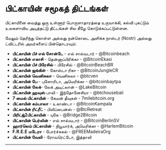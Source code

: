 # பிட்காயின் சமூகத் திட்டங்கள்
பிட்காயினை வைத்து ஒரு உள்ளூர் பொருளாதாரத்தை உருவாக்கி, கல்வி புகட்டும் உலகளாவிய அடித்தட்டு திட்டங்கள் சில கீழே கொடுக்கப்பட்டுள்ளன.

மேலும் தெரிந்து கொள்ள அல்லது நன்கொடை அளிக்க நாஸ்டர் (Nostr) அல்லது ட்விட்டரில் அவர்களைப் பின்தொடரவும்:

* **பிட்காயின் பீச் எல் சோன்டே** - எல் சால்வடார் - @Bitcoinbeach
* **பிட்காயின் எகாசி** - தென்னாப்பிரிக்கா - @BitcoinEkasi
* **பிட்காயின் பீச் பிரேசில்** - பிரேசில் - @BitcoinBeachBR
* **பிட்காயின் ஜங்கிள்** - கோஸ்டா ரிகா - @BitcoinJungleCR
* **பிட்காயின் வெனிசுலா** - வெனிசுலா - @btcven
* **பிட்காயின் பே** - புளோரிடா, அமெரிக்கா - @bitcoinbaytpa
* **பிட்காயின் லேக்**- லேக் அடிட்லான் - @LakeBitcoin
* **பிட்காயின் ஹவுஸ்** பாலி - இந்தோனேசியா - @btchousebali
* **7 மைல் பிட்காயின்** - கேமன் தீவுகள் - 7milebitcoin.org
* **பிட்காயின் கம்பாலா** - உகாண்டா - @BitcoinKampala
* **பிட்காயின் ரிட்ரீட்** - பிலிப்பைன்ஸ் - @BtcRetreat
* **பிரிட்ஜ்2பிட்காயின்** - யுகே - @Bridge2Bitcoin
* **பிட்காயின் பெர்லின்** - எல் சால்வடார் - @BitcoinBerlinSV
* **ஹார்லெம் பிட்காயின்** - நியூயார்க், அமெரிக்கா - @HarlemBitcoin
* **F.R.E.E மடேரா** - போர்ச்சுகல் - @FREEMadeiraOrg
* **பிட்காயின் வேலி** - ரோவரெட்டோ, இத்தாலி

---

